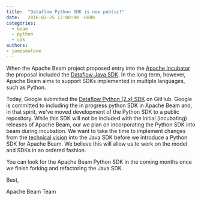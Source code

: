 ```yaml
---
title:  "Dataflow Python SDK is now public!"
date:   2016-02-25 13:00:00 -0800
categories:
  - beam
  - python
  - sdk
authors:
- jamesmalone
---
```

<!--
Licensed under the Apache License, Version 2.0 (the "License");
you may not use this file except in compliance with the License.
You may obtain a copy of the License at

http://www.apache.org/licenses/LICENSE-2.0

Unless required by applicable law or agreed to in writing, software
distributed under the License is distributed on an "AS IS" BASIS,
WITHOUT WARRANTIES OR CONDITIONS OF ANY KIND, either express or implied.
See the License for the specific language governing permissions and
limitations under the License.
-->

When the Apache Beam project proposed entry into the [Apache Incubator](http://wiki.apache.org/incubator/BeamProposal) the proposal
included the [Dataflow Java SDK](https://github.com/GoogleCloudPlatform/DataflowJavaSDK). In the long term, however, Apache Beam aims to support SDKs implemented in multiple languages, such as Python.

<!--more-->

Today, Google submitted the [Dataflow Python (2.x) SDK](http://github.com/GoogleCloudPlatform/DataflowPythonSDK) on GitHub. Google is committed to including the in progress python SDK in Apache Beam and, in that spirit, we've moved development of the Python SDK to a public repository. While this SDK will not be included with the initial (incubating) releases of Apache Beam, our we plan on incorporating the Python SDK into beam during incubation. We want to take the time to implement changes from the [technical vision](https://goo.gl/nk5OM0) into the Java SDK before we introduce a Python SDK for Apache Beam. We believe this will allow us to work on the model and SDKs in an ordered fashion.

You can look for the Apache Beam Python SDK in the coming months once we finish forking and refactoring the Java SDK.

Best,

Apache Beam Team
